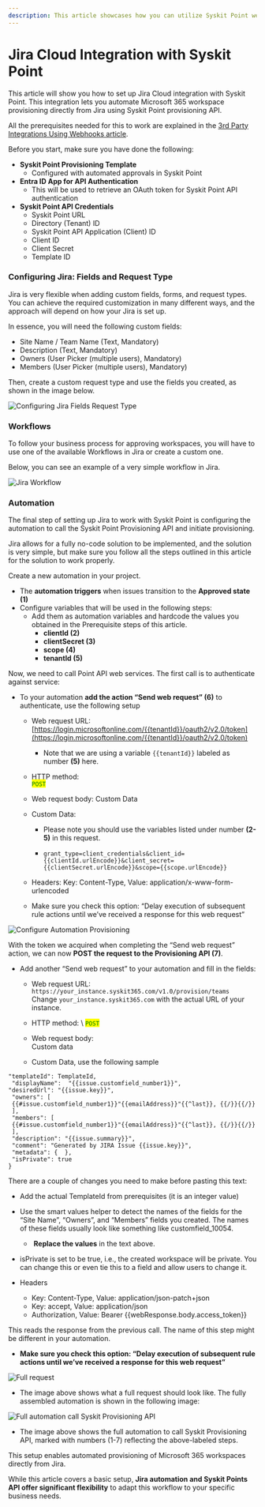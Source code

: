 ```yaml
---
description: This article showcases how you can utilize Syskit Point webhooks with Jira.
---
```


# Jira Cloud Integration with Syskit Point

This article will show you how to set up Jira Cloud integration with Syskit Point. This integration lets you automate Microsoft 365 workspace provisioning directly from Jira using Syskit Point provisioning API.

All the prerequisites needed for this to work are explained in the [3rd Party Integrations Using Webhooks article](webhooks-example.md).

Before you start, make sure you have done the following: 

* **Syskit Point Provisioning Template** 
  * Configured with automated approvals in Syskit Point 
* **Entra ID App for API Authentication** 
  * This will be used to retrieve an OAuth token for Syskit Point API authentication
* **Syskit Point API Credentials**
  * Syskit Point URL
  * Directory (Tenant) ID
  * Syskit Point API Application (Client) ID
  * Client ID
  * Client Secret
  * Template ID
  
### Configuring Jira: Fields and Request Type

Jira is very flexible when adding custom fields, forms, and request types. You can achieve the required customization in many different ways, and the approach will depend on how your Jira is set up. 

In essence, you will need the following custom fields: 

* Site Name / Team Name (Text, Mandatory) 
* Description (Text, Mandatory) 
* Owners (User Picker (multiple users), Mandatory) 
* Members (User Picker (multiple users), Mandatory) 

Then, create a custom request type and use the fields you created, as shown in the image below. 

![Configuring Jira Fields Request Type](../../.gitbook/assets/jira-example-request-type.png)


### Workflows

To follow your business process for approving workspaces, you will have to use one of the available Workflows in Jira or create a custom one.

Below, you can see an example of a very simple workflow in Jira.

![Jira Workflow](../../.gitbook/assets/jira-example-workflow.png)


### Automation

The final step of setting up Jira to work with Syskit Point is configuring the automation to call the Syskit Point Provisioning API and initiate provisioning. 

Jira allows for a fully no-code solution to be implemented, and the solution is very simple, but make sure you follow all the steps outlined in this article for the solution to work properly.

Create a new automation in your project.

* The **automation triggers** when issues transition to the **Approved state (1)**
* Configure variables that will be used in the following steps: 
  * Add them as automation variables and hardcode the values you obtained in the Prerequisite steps of this article.
    * **clientId (2)**
    * **clientSecret (3)**
    * **scope (4)**
    * **tenantId (5)**

Now, we need to call Point API web services. The first call is to authenticate against service:

* To your automation **add the action “Send web request” (6)** to authenticate, use the following setup

  * Web request URL: \
  [https://login.microsoftonline.com/{{tenantId}}/oauth2/v2.0/token](https://login.microsoftonline.com/{{tenantId}}/oauth2/v2.0/token)
    * Note that we are using a variable `{{tenantId}}` labeled as number **(5)** here.

  * HTTP method:\
  <mark style="color:green;"><code>POST</code></mark>

  * Web request body: Custom Data
  * Custom Data:
    * Please note you should use the variables listed under number **(2-5)** in this request.

    * `grant_type=client_credentials&client_id={{clientId.urlEncode}}&client_secret={{clientSecret.urlEncode}}&scope={{scope.urlEncode}}`

  * Headers: Key: Content-Type, Value: application/x-www-form-urlencoded

  * Make sure you check this option: “Delay execution of subsequent rule actions until we’ve received a response for this web request”

![Configure Automation Provisioning](../../.gitbook/assets/jira-examples-automation-provisioning.png)

With the token we acquired when completing the “Send web request” action, we can now **POST the request to the Provisioning API (7)**. 

* Add another “Send web request” to your automation and fill in the fields:

  * Web request URL: \
`https://your_instance.syskit365.com/v1.0/provision/teams` \
Change `your_instance.syskit365.com` with the actual URL of your instance. 

  * HTTP method: \ 
  <mark style="color:green;"><code>POST</code></mark>

  * Web request body: \
  Custom data 

  * Custom Data, use the following sample

```{
"templateId": TemplateId,
 "displayName":  "{{issue.customfield_number1}}",
"desiredUrl": "{{issue.key}}",
 "owners": [
 {{#issue.customfield_number1}}"{{emailAddress}}"{{^last}}, {{/}}{{/}}
 ],
 "members": [
 {{#issue.customfield_number1}}"{{emailAddress}}"{{^last}}, {{/}}{{/}}
 ],
 "description": "{{issue.summary}}",
 "comment": "Generated by JIRA Issue {{issue.key}}",
 "metadata": {  },
 "isPrivate": true
}
```


There are a couple of changes you need to make before pasting this text:

* Add the actual TemplateId from prerequisites (it is an integer value) 

* Use the smart values helper to detect the names of the fields for the “Site Name”, “Owners”, and “Members” fields you created. The names of these fields usually look like something like customfield_10054. 
  *  **Replace the values** in the text above. 

* isPrivate is set to be true, i.e., the created workspace will be private. You can change this or even tie this to a field and allow users to change it. 

* Headers
  * Key: Content-Type, Value: application/json-patch+json 
  * Key: accept, Value: application/json 
  * Authorization, Value: Bearer {{webResponse.body.access_token}} 


This reads the response from the previous call. The name of this step might be different in your automation. 

* **Make sure you check this option: “Delay execution of subsequent rule actions until we’ve received a response for this web request”**

![Full request](../../.gitbook/assets/jira-example-full-request.png)

* The image above shows what a full request should look like.
The fully assembled automation is shown in the following image:

![Full automation call Syskit Provisioning API](../../.gitbook/assets/jira-example-full-automation.png)

* The image above shows the full automation to call Syskit Provisioning API, marked with numbers (1-7) reflecting the above-labeled steps.

This setup enables automated provisioning of Microsoft 365 workspaces directly from Jira. 

While this article covers a basic setup, **Jira automation and Syskit Points API offer significant flexibility** to adapt this workflow to your specific business needs.